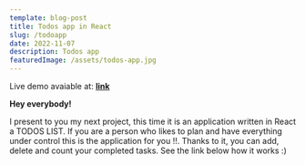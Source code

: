 ```yaml
---
template: blog-post
title: Todos app in React
slug: /todoapp
date: 2022-11-07
description: Todos app
featuredImage: /assets/todos-app.jpg
---
```

Live demo avaiable at: <strong>[link](https://sylwia-laboszczak.github.io/to-do-app/)</strong>


<strong> Hey everybody!</strong>

I present to you my next project, this time it is an application written in React a TODOS LIST.
If you are a person who likes to plan and have everything under control  this is the application for you !!.
Thanks to it, you can add, delete and count your completed tasks.
See the link below how it works :)

